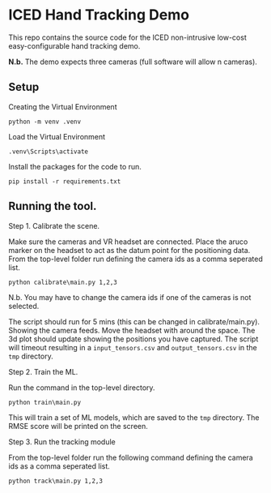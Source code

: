 # ICED Hand Tracking Demo

This repo contains the source code for the ICED non-intrusive low-cost easy-configurable hand tracking demo.

**N.b.** The demo expects three cameras (full software will allow n cameras).


## Setup

Creating the Virtual Environment
```
python -m venv .venv
```

Load the Virtual Environment
```
.venv\Scripts\activate
```

Install the packages for the code to run.
```
pip install -r requirements.txt
```

## Running the tool.

Step 1. Calibrate the scene.

Make sure the cameras and VR headset are connected. Place the aruco marker on the headset to act as the datum point for the positioning data. From the top-level folder run defining the camera ids as a comma seperated list.

```
python calibrate\main.py 1,2,3
```

N.b. You may have to change the camera ids if one of the cameras is not selected.

The script should run for 5 mins (this can be changed in calibrate/main.py). Showing the camera feeds. Move the headset with around the space. The 3d plot should update showing the positions you have captured. The script will timeout resulting in a `input_tensors.csv` and `output_tensors.csv` in the `tmp` directory.

Step 2. Train the ML.

Run the command in the top-level directory.
```
python train\main.py
```

This will train a set of ML models, which are saved to the `tmp` directory. The RMSE score will be printed on the screen.

Step 3. Run the tracking module

From the top-level folder run the following command defining the camera ids as a comma seperated list.

```
python track\main.py 1,2,3
```